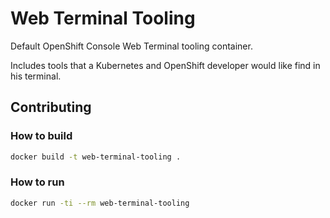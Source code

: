 # Web Terminal Tooling

Default OpenShift Console Web Terminal tooling container.

Includes tools that a Kubernetes and OpenShift developer would like find in his terminal.

## Contributing

### How to build

```bash
docker build -t web-terminal-tooling .
```

### How to run

```bash
docker run -ti --rm web-terminal-tooling
```
